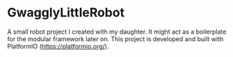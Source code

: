 # GwagglyLittleRobot
A small robot project I created with my daughter. It might act as a boilerplate for the modular framework later on.
This project is developed and built with PlatformIO (https://platformio.org/).
